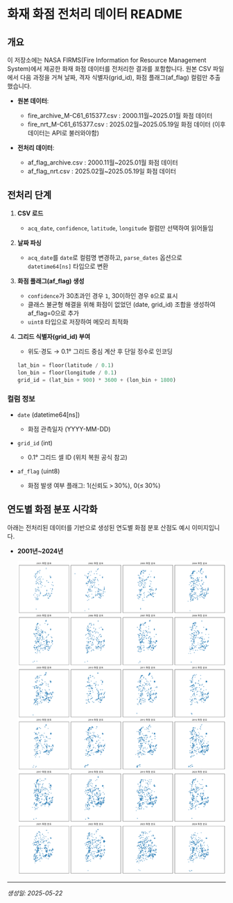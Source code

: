 # 화재 화점 전처리 데이터 README

## 개요

이 저장소에는 NASA FIRMS(Fire Information for Resource Management System)에서 제공한 화재 화점 데이터를 전처리한 결과를 포함합니다. 원본 CSV 파일에서 다음 과정을 거쳐 날짜, 격자 식별자(grid_id), 화점 플래그(af_flag) 컬럼만 추출했습니다.

- **원본 데이터**:
   - fire_archive_M-C61_615377.csv : 2000.11월~2025.01월 화점 데이터
   - fire_nrt_M-C61_615377.csv : 2025.02월~2025.05.19일 화점 데이터 (이후 데이터는 API로 불러와야함)
     
- **전처리 데이터**:
   - af_flag_archive.csv : 2000.11월~2025.01월 화점 데이터
   - af_flag_nrt.csv : 2025.02월~2025.05.19일 화점 데이터

## 전처리 단계

1. **CSV 로드**

   - `acq_date`, `confidence`, `latitude`, `longitude` 컬럼만 선택하여 읽어들임

2. **날짜 파싱**

   - `acq_date`를 `date`로 컬럼명 변경하고, `parse_dates` 옵션으로 `datetime64[ns]` 타입으로 변환

3. **화점 플래그(af_flag) 생성**

   - `confidence`가 30초과인 경우 `1`, 30이하인 경우 `0`으로 표시
   - 클래스 불균형 해결을 위해 화점이 없었던 (date, grid_id) 조합을 생성하여 af_flag=0으로 추가
   - `uint8` 타입으로 저장하여 메모리 최적화

4. **그리드 식별자(grid_id) 부여**

   - 위도·경도 → 0.1° 그리드 중심 계산 후 단일 정수로 인코딩

   ```python
   lat_bin = floor(latitude / 0.1)
   lon_bin = floor(longitude / 0.1)
   grid_id = (lat_bin + 900) * 3600 + (lon_bin + 1800)
   ```

### 컬럼 정보

- `date` (datetime64\[ns])

  - 화점 관측일자 (YYYY-MM-DD)

- `grid_id` (int)

  - 0.1° 그리드 셀 ID (위치 복원 공식 참고)

- `af_flag` (uint8)

  - 화점 발생 여부 플래그: 1(신뢰도 > 30%), 0(≤ 30%)


## 연도별 화점 분포 시각화

아래는 전처리된 데이터를 기반으로 생성된 연도별 화점 분포 산점도 예시 이미지입니다.

- **2001년\~2024년**

  ![화점 분포](target_fire.png)

<!-- 필요에 따라 연도별 이미지 및 설명을 추가하세요 -->

---

_생성일: 2025-05-22_
